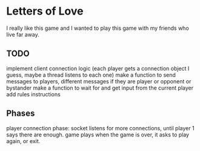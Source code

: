 # Letters of Love

I really like this game and I wanted to play this game with my friends who live far away.


## TODO

implement client connection logic (each player gets a connection object I guess, maybe a thread listens to each one)
make a function to send messages to players, different messages if they are player or opponent or bystander
make a function to wait for and get input from the current player
add rules instructions

## Phases

player connection phase: socket listens for more connections, until player 1 says there are enough.
game plays
when the game is over, it asks to play again, or exit.